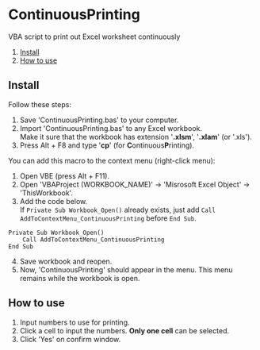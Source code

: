 # ContinuousPrinting

VBA script to print out Excel worksheet continuously

1. [Install](#Install)
1. [How to use](#How%20to%20use)

## Install
Follow these steps: 
1. Save 'ContinuousPrinting.bas' to your computer.
1. Import 'ContinuousPrinting.bas' to any Excel workbook.  
Make it sure that the workbook has extension '**.xlsm**', '**.xlam**' (or '.xls').
1. Press Alt + F8 and type '**cp**' (for **C**ontinuous**P**rinting).

You can add this macro to the context menu (right-click menu):
1. Open VBE (press Alt + F11).
1. Open 'VBAProject (WORKBOOK_NAME)' -> 'Misrosoft Excel Object' -> 'ThisWorkbook'.
1. Add the code below.  
If `Private Sub Workbook_Open()` already exists, just add `Call AddToContextMenu_ContinuousPrinting` before `End Sub`.
```VB
Private Sub Workbook_Open()
    Call AddToContextMenu_ContinuousPrinting
End Sub
```
4. Save workbook and reopen.
4. Now, 'ContinuousPrinting' should appear in the menu. This menu remains while the workbook is open.

## How to use
1. Input numbers to use for printing.
1. Click a cell to input the numbers. **Only one cell** can be selected.
1. Click 'Yes' on confirm window.